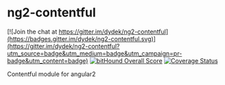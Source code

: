 # ng2-contentful

[![Join the chat at https://gitter.im/dydek/ng2-contentful](https://badges.gitter.im/dydek/ng2-contentful.svg)](https://gitter.im/dydek/ng2-contentful?utm_source=badge&utm_medium=badge&utm_campaign=pr-badge&utm_content=badge)
[![bitHound Overall Score](https://www.bithound.io/github/dydek/ng2-contentful/badges/score.svg)](https://www.bithound.io/github/dydek/ng2-contentful)
[![Coverage Status](https://coveralls.io/repos/github/dydek/ng2-contentful/badge.svg?branch=develop)](https://coveralls.io/github/dydek/ng2-contentful?branch=develop)


Contentful module for angular2
